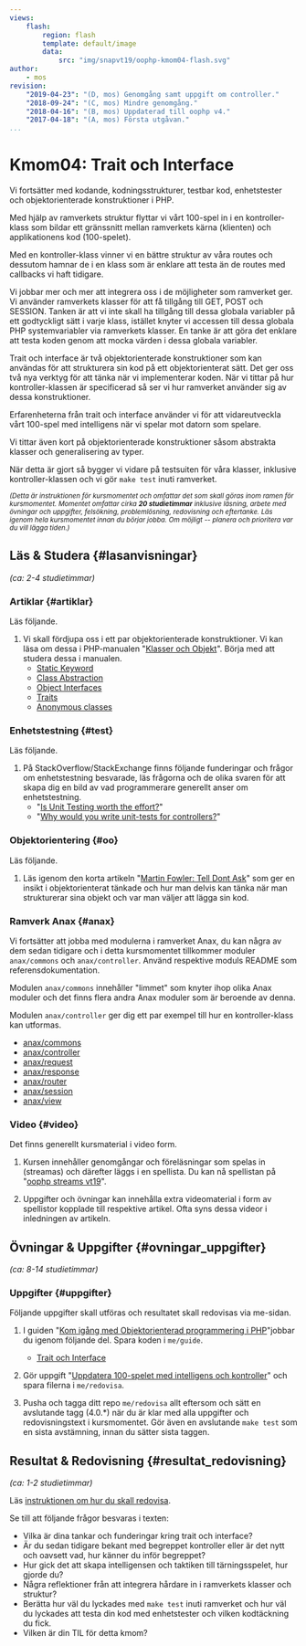```yaml
---
views:
    flash:
        region: flash
        template: default/image
        data:
            src: "img/snapvt19/oophp-kmom04-flash.svg"
author:
    - mos
revision:
    "2019-04-23": "(D, mos) Genomgång samt uppgift om controller."
    "2018-09-24": "(C, mos) Mindre genomgång."
    "2018-04-16": "(B, mos) Uppdaterad till oophp v4."
    "2017-04-18": "(A, mos) Första utgåvan."
...
```

Kmom04: Trait och Interface
==================================

Vi fortsätter med kodande, kodningsstrukturer, testbar kod, enhetstester och objektorienterade konstruktioner i PHP.

Med hjälp av ramverkets struktur flyttar vi vårt 100-spel in i en kontroller-klass som bildar ett gränssnitt mellan ramverkets kärna (klienten) och applikationens kod (100-spelet).

Med en kontroller-klass vinner vi en bättre struktur av våra routes och dessutom hamnar de i en klass som är enklare att testa än de routes med callbacks vi haft tidigare.

Vi jobbar mer och mer att integrera oss i de möjligheter som ramverket ger. Vi använder ramverkets klasser för att få tillgång till GET, POST och SESSION. Tanken är att vi inte skall ha tillgång till dessa globala variabler på ett godtyckligt sätt i varje klass, istället knyter vi accessen till dessa globala PHP systemvariabler via ramverkets klasser. En tanke är att göra det enklare att testa koden genom att mocka värden i dessa globala variabler.

Trait och interface är två objektorienterade konstruktioner som kan användas för att strukturera sin kod på ett objektorienterat sätt. Det ger oss två nya verktyg för att tänka när vi implementerar koden. När vi tittar på hur kontroller-klassen är specificerad så ser vi hur ramverket använder sig av dessa konstruktioner.

Erfarenheterna från trait och interface använder vi för att vidareutveckla vårt 100-spel med intelligens när vi spelar mot datorn som spelare.

Vi tittar även kort på objektorienterade konstruktioner såsom abstrakta klasser och generalisering av typer.

När detta är gjort så bygger vi vidare på testsuiten för våra klasser, inklusive kontroller-klassen och vi gör `make test` inuti ramverket.

<!-- more -->

<small><i>(Detta är instruktionen för kursmomentet och omfattar det som skall göras inom ramen för kursmomentet. Momentet omfattar cirka **20 studietimmar** inklusive läsning, arbete med övningar och uppgifter, felsökning, problemlösning, redovisning och eftertanke. Läs igenom hela kursmomentet innan du börjar jobba. Om möjligt -- planera och prioritera var du vill lägga tiden.)</i></small>



Läs & Studera  {#lasanvisningar}
---------------------------------

*(ca: 2-4 studietimmar)*



### Artiklar {#artiklar}

Läs följande.

1. Vi skall fördjupa oss i ett par objektorienterade konstruktioner. Vi kan läsa om dessa i PHP-manualen "[Klasser och Objekt](http://php.net/manual/en/oop5.intro.php)". Börja med att studera dessa i manualen.
    * [Static Keyword](https://www.php.net/manual/en/language.oop5.static.php)
    * [Class Abstraction](https://www.php.net/manual/en/language.oop5.abstract.php)
    * [Object Interfaces](https://www.php.net/manual/en/language.oop5.interfaces.php)
    * [Traits](https://www.php.net/manual/en/language.oop5.traits.php)
    * [Anonymous classes](https://www.php.net/manual/en/language.oop5.anonymous.php#language.oop5.anonymous)



### Enhetstestning {#test}

Läs följande.

1. På StackOverflow/StackExchange finns följande funderingar och frågor om enhetstestning besvarade, läs frågorna och de olika svaren för att skapa dig en bild av vad programmerare generellt anser om enhetstestning.
    * "[Is Unit Testing worth the effort?](https://stackoverflow.com/questions/67299/is-unit-testing-worth-the-effort)"
    * "[Why would you write unit-tests for controllers?](https://softwareengineering.stackexchange.com/questions/338420/why-would-you-write-unit-tests-for-controllers)"



### Objektorientering {#oo}

Läs följande.

1. Läs igenom den korta artikeln "[Martin Fowler: Tell Dont Ask](https://martinfowler.com/bliki/TellDontAsk.html)" som ger en insikt i objektorienterat tänkade och hur man delvis kan tänka när man strukturerar sina objekt och var man väljer att lägga sin kod.



### Ramverk Anax {#anax}

Vi fortsätter att jobba med modulerna i ramverket Anax, du kan några av dem sedan tidigare och i detta kursmomentet tillkommer moduler `anax/commons` och `anax/controller`. Använd respektive moduls README som referensdokumentation.

Modulen `anax/commons` innehåller "limmet" som knyter ihop olika Anax moduler och det finns flera andra Anax moduler som är beroende av denna.

Modulen `anax/controller` ger dig ett par exempel till hur en kontroller-klass kan utformas.

* [anax/commons](https://github.com/canax/commons)
* [anax/controller](https://github.com/canax/controller)
* [anax/request](https://github.com/canax/request)
* [anax/response](https://github.com/canax/response)
* [anax/router](https://github.com/canax/router)
* [anax/session](https://github.com/canax/session)
* [anax/view](https://github.com/canax/view)



### Video {#video}

Det finns generellt kursmaterial i video form.

1. Kursen innehåller genomgångar och föreläsningar som spelas in (streamas) och därefter läggs i en spellista. Du kan nå spellistan på "[oophp streams vt19](https://www.youtube.com/playlist?list=PLKtP9l5q3ce-igucRSQ6tFYg9x8to5HiE)".

1. Uppgifter och övningar kan innehålla extra videomaterial i form av spellistor kopplade till respektive artikel. Ofta syns dessa videor i inledningen av artikeln.



Övningar & Uppgifter  {#ovningar_uppgifter}
-------------------------------------------

*(ca: 8-14 studietimmar)*



### Uppgifter {#uppgifter}

Följande uppgifter skall utföras och resultatet skall redovisas via me-sidan.

1. I guiden "[Kom igång med Objektorienterad programmering i PHP](guide/kom-igang-med-objektorienterad-programmering-i-php)"jobbar du igenom följande del. Spara koden i `me/guide`.
    * [Trait och Interface](guide/kom-igang-med-objektorienterad-programmering-i-php/trait-och-interface)

1. Gör uppgift "[Uppdatera 100-spelet med intelligens och kontroller](uppgift/uppdatera-100-spelet-med-intelligens-och-kontroller)" och spara filerna i `me/redovisa`.

1. Pusha och tagga ditt repo `me/redovisa` allt eftersom och sätt en avslutande tagg (4.0.\*) när du är klar med alla uppgifter och redovisningstext i kursmomentet. Gör även en avslutande `make test` som en sista avstämning, innan du sätter sista taggen.

<!--
Guiden saknar
* magisk metoder
* abstrakt klass
* Generalisering av typer
* static

Howto controller-klassen
README router, controller

Bygg labb där man övar på begreppen?
Eller bygg ut guiden så att övningen finns i guiden?

-->



Resultat & Redovisning  {#resultat_redovisning}
-----------------------------------------------

*(ca: 1-2 studietimmar)*

Läs [instruktionen om hur du skall redovisa](./../redovisa).

Se till att följande frågor besvaras i texten:

* Vilka är dina tankar och funderingar kring trait och interface?
* Är du sedan tidigare bekant med begreppet kontroller eller är det nytt och oavsett vad, hur känner du inför begreppet?
* Hur gick det att skapa intelligensen och taktiken till tärningsspelet, hur gjorde du?
* Några reflektioner från att integrera hårdare in i ramverkets klasser och struktur?
* Berätta hur väl du lyckades med `make test` inuti ramverket och hur väl du lyckades att testa din kod med enhetstester och vilken kodtäckning du fick.
* Vilken är din TIL för detta kmom?
